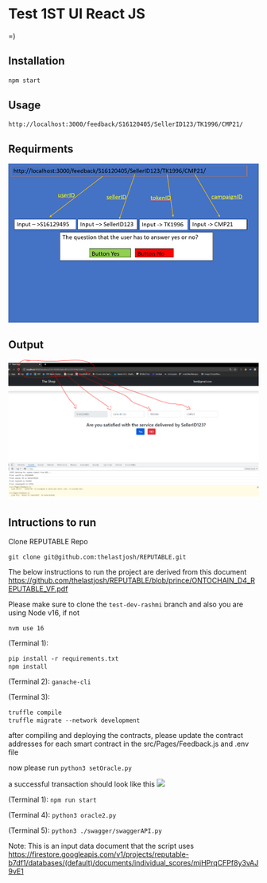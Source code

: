 # Test 1ST UI React JS

=)


## Installation
```bash
npm start
```

## Usage
```
http://localhost:3000/feedback/S16120405/SellerID123/TK1996/CMP21/

```

## Requirments
![](images/img1.PNG)

## Output

![](images/img2.PNG)


## Intructions to run

Clone REPUTABLE Repo

```
git clone git@github.com:thelastjosh/REPUTABLE.git
```

The below instructions to run the project are derived from this document
https://github.com/thelastjosh/REPUTABLE/blob/prince/ONTOCHAIN_D4_REPUTABLE_VF.pdf

Please make sure to clone the `test-dev-rashmi` branch
and also you are using Node v16, if not
```
nvm use 16
```


(Terminal 1):
```
pip install -r requirements.txt
npm install
```

(Terminal 2):
`ganache-cli `

(Terminal 3):
```
truffle compile
truffle migrate --network development
```

after compiling and deploying the contracts,
please update the contract addresses for each smart contract in the src/Pages/Feedback.js and .env file

now please run 
`python3 setOracle.py `

a successful transaction should look like this
![](https://hackmd.io/_uploads/HkP5Z4ft2.png)


(Terminal 1):
`npm run start`

(Terminal 4):
`python3 oracle2.py`

(Terminal 5):
`python3 ./swagger/swaggerAPI.py`

Note: This is an input data document that the script uses
https://firestore.googleapis.com/v1/projects/reputable-b7df1/databases/(default)/documents/individual_scores/mjHPrqCFPf8y3vAJ9vE1





